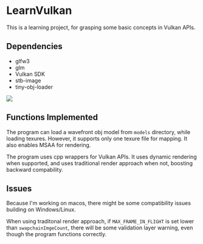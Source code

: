 # LearnVulkan
This is a learning project, for grasping some basic concepts in Vulkan APIs.

## Dependencies
- glfw3
- glm
- Vulkan SDK
- stb-image
- tiny-obj-loader

![](./examples/viking_room.gif)

## Functions Implemented
The program can load a wavefront obj model from `models` directory, while loading texures. However, it supports only one texure file for mapping. It also enables MSAA for rendering.

The program uses cpp wrappers for Vulkan APIs. It uses dynamic rendering when supported, and uses traditional render approach when not, boosting backward compability.

## Issues
Because I'm working on macos, there might be some compatibility issues building on Windows/Linux.

When using traditonal render approach, if `MAX_FRAME_IN_FLIGHT` is set lower than `swapchainImgeCount`, there will be some validation layer warning, even though the program functions correctly.